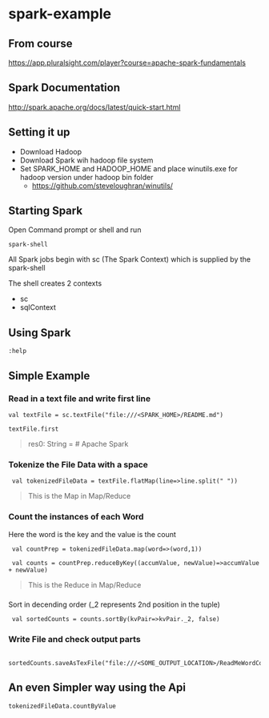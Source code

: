 # spark-example

## From course 
https://app.pluralsight.com/player?course=apache-spark-fundamentals

## Spark Documentation
http://spark.apache.org/docs/latest/quick-start.html

## Setting it up

* Download Hadoop
* Download Spark wih hadoop file system
* Set SPARK_HOME and HADOOP_HOME and place winutils.exe for hadoop version under hadoop bin folder
  * https://github.com/steveloughran/winutils/


## Starting Spark
 Open Command prompt or shell and run 
 
 ``` 
 spark-shell
 ```

All Spark jobs begin with sc (The Spark Context) which is supplied by the spark-shell

The shell creates 2 contexts
* sc 
* sqlContext
 
## Using Spark
 
 ``` 
 :help
 ```
 
## Simple Example

### Read in a text file and write first line
 
 ```
 val textFile = sc.textFile("file:///<SPARK_HOME>/README.md")
 ```
 
 ```
 textFile.first
 ```
 
 > res0: String = # Apache Spark
 
### Tokenize the File Data with a space

```
 val tokenizedFileData = textFile.flatMap(line=>line.split(" "))
```
> This is the Map in Map/Reduce

### Count the instances of each Word

Here the word is the key and the value is the count
``` 
 val countPrep = tokenizedFileData.map(word=>(word,1))
 
 val counts = countPrep.reduceByKey((accumValue, newValue)=>accumValue + newValue)
```
> This is the Reduce in Map/Reduce

###

Sort in decending order (_2 represents 2nd position in the tuple)
```
 val sortedCounts = counts.sortBy(kvPair=>kvPair._2, false)
```

### Write File and check output parts
```
 sortedCounts.saveAsTexFile("file:///<SOME_OUTPUT_LOCATION>/ReadMeWordCount")
```

## An even Simpler way using the Api
```
tokenizedFileData.countByValue
```

